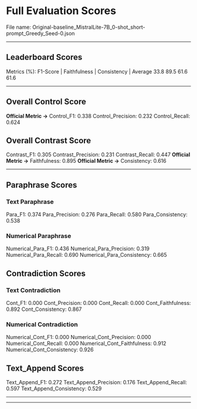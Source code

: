 # Full Evaluation Scores

File name: Original-baseline_MistralLite-7B_0-shot_short-prompt_Greedy_Seed-0.json


---

## Leaderboard Scores

Metrics (%): F1-Score | Faithfulness | Consistency | Average
                33.8        89.5          61.6        61.6

---

## Overall Control Score

**Official Metric ->** Control_F1: 0.338
Control_Precision: 0.232
Control_Recall: 0.624

## Overall Contrast Score

Contrast_F1: 0.305
Contrast_Precision: 0.231
Contrast_Recall: 0.447
**Official Metric ->** Faithfulness: 0.895
**Official Metric ->** Consistency: 0.616

---


## Paraphrase Scores


### Text Paraphrase

Para_F1: 0.374
Para_Precision: 0.276
Para_Recall: 0.580
Para_Consistency: 0.538


### Numerical Paraphrase

Numerical_Para_F1: 0.436
Numerical_Para_Precision: 0.319
Numerical_Para_Recall: 0.690
Numerical_Para_Consistency: 0.665


## Contradiction Scores


### Text Contradiction

Cont_F1: 0.000
Cont_Precision: 0.000
Cont_Recall: 0.000
Cont_Faithfulness: 0.892
Cont_Consistency: 0.867


### Numerical Contradiction

Numerical_Cont_F1: 0.000
Numerical_Cont_Precision: 0.000
Numerical_Cont_Recall: 0.000
Numerical_Cont_Faithfulness: 0.912
Numerical_Cont_Consistency: 0.926


## Text_Append Scores

Text_Append_F1: 0.272
Text_Append_Precision: 0.176
Text_Append_Recall: 0.597
Text_Append_Consistency: 0.529

---


---

